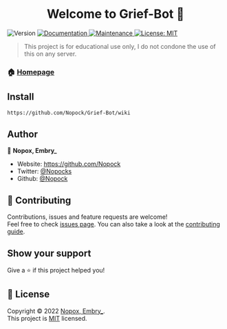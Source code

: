 <h1 align="center">Welcome to Grief-Bot 👋</h1>
<p>
  <img alt="Version" src="https://img.shields.io/badge/version-1.0-blue.svg?cacheSeconds=2592000" />
  <a href="https://github.com/kefranabg/readme-md-generator#readme" target="_blank">
    <img alt="Documentation" src="https://img.shields.io/badge/documentation-yes-brightgreen.svg" />
  </a>
  <a href="https://github.com/kefranabg/readme-md-generator/graphs/commit-activity" target="_blank">
    <img alt="Maintenance" src="https://img.shields.io/badge/Maintained%3F-yes-green.svg" />
  </a>
  <a href="https://github.com/kefranabg/readme-md-generator/blob/master/LICENSE" target="_blank">
    <img alt="License: MIT" src="https://img.shields.io/github/license/Nopock/Grief-Bot" />
  </a>
</p>

> This project is for educational use only, I do not condone the use of this on any server. 

### 🏠 [Homepage](https://github.com/Nopock/Grief-Bot/blob/main/README.md)

## Install

```sh
https://github.com/Nopock/Grief-Bot/wiki
```

## Author

👤 **Nopox, Embry_**

* Website: https://github.com/Nopock
* Twitter: [@Nopocks](https://twitter.com/Nopocks)
* Github: [@Nopock](https://github.com/Nopock)

## 🤝 Contributing

Contributions, issues and feature requests are welcome!<br />Feel free to check [issues page](https://github.com/kefranabg/readme-md-generator/issues). You can also take a look at the [contributing guide](https://github.com/kefranabg/readme-md-generator/blob/master/CONTRIBUTING.md).

## Show your support

Give a ⭐️ if this project helped you!

## 📝 License

Copyright © 2022 [Nopox, Embry_](https://github.com/Nopock).<br />
This project is [MIT](https://github.com/kefranabg/readme-md-generator/blob/master/LICENSE) licensed.

